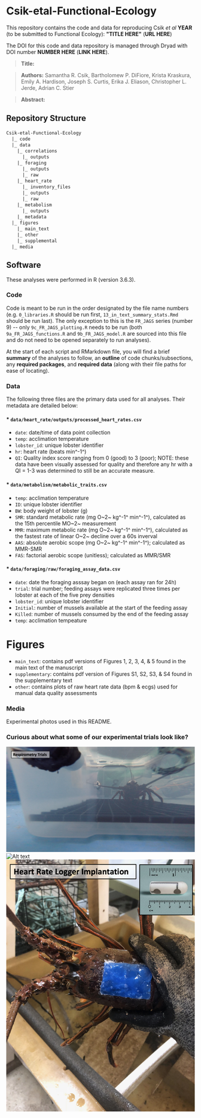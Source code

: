 # Csik-etal-Functional-Ecology

This repository contains the code and data for reproducing Csik *et al* **YEAR** (to be submitted to Functional Ecology): **"TITLE HERE"** (**URL HERE**)

The DOI for this code and data repository is managed through Dryad with DOI number **NUMBER HERE** (**LINK HERE**).

> **Title:** 

> **Authors:** Samantha R. Csik, Bartholomew P. DiFiore, Krista Kraskura, Emily A. Hardison, Joseph S. Curtis, Erika J. Eliason, Christopher L. Jerde, Adrian C. Stier

> **Abstract:**  

## Repository Structure

```
Csik-etal-Functional-Ecology
  |_ code
  |_ data
    |_ correlations
      |_ outputs
    |_ foraging
      |_ outputs
      |_ raw
    |_ heart_rate
      |_ inventory_files
      |_ outputs
      |_ raw
    |_ metabolism
      |_ outputs
    |_ metadata
  |_ figures
    |_ main_text
    |_ other
    |_ supplemental
  |_ media
```

## Software

These analyses were performed in R (version 3.6.3).

### Code 

Code is meant to be run in the order designated by the file name numbers (e.g. `0_libraries.R` should be run first, `13_in_text_summary_stats.Rmd` should be run last). The only exception to this is the `FR_JAGS` series (number 9) -- only `9c_FR_JAGS_plotting.R` needs to be run (both `9a_FR_JAGS_functions.R` and `9b_FR_JAGS_model.R` are sourced into this file and do not need to be opened separately to run analyses).

At the start of each script and RMarkdown file, you will find a brief **summary** of the analyses to follow, an **outline** of code chunks/subsections, any **required packages**, and **required data** (along with their file paths for ease of locating).

### Data

The following three files are the primary data used for all analyses. Their metadata are detailed below: 

#### * `data/heart_rate/outputs/processed_heart_rates.csv`
* `date`: date/time of data point collection
* `temp`: acclimation temperature
* `lobster_id`: unique lobster identifier
* `hr`: heart rate (beats min^-1^)
* `QI`: Quality index score ranging from 0 (good) to 3 (poor); NOTE: these data have been visually assessed for quality and therefore any hr with a QI = 1-3 was determined to still be an accurate measure.

#### * `data/metabolism/metabolic_traits.csv`
* `temp`: acclimation temperature
* `ID`: unique lobster identifier
* `BW`: body weight of lobster (g)
* `SMR`: standard metabolic rate (mg O~2~ kg^-1^ min^-1^), calculated as the 15th percentile MO~2~ measurement
* `MMR`: maximum metabolic rate (mg O~2~ kg^-1^ min^-1^), calculated as the fastest rate of linear O~2~ decline over a 60s inverval
* `AAS`: absolute aerobic scope (mg O~2~ kg^-1^ min^-1^); calculated as MMR-SMR
* `FAS`: factorial aerobic scope (unitless); calculated as MMR/SMR

#### * `data/foraging/raw/foraging_assay_data.csv`
* `date`: date the foraging asssay began on (each assay ran for 24h)
* `trial`: trial number; feeding assays were replicated three times per lobster at each of the five prey densities
* `lobster_id`: unique lobster identifier 
* `Initial`: number of mussels available at the start of the feeding assay
* `Killed`: number of mussels consumed by the end of the feeding assay
* `temp`: acclimation tempeature

# Figures

* `main_text`: contains pdf versions of Figures 1, 2, 3, 4, & 5 found in the main text of the manuscript
* `supplementary`: contains pdf version of Figures S1, S2, S3, & S4 found in the supplementary text
* `other`: contains plots of raw heart rate data (bpm & ecgs) used for manual data quality assessments

### Media

Experimental photos used in this README.

### Curious about what some of our experimental trials look like?
![Alt text](/media/respirometry.png?raw=true "A lobster inside an intermittent-flow respirometry chamber" )
![Alt text](/media/foraging.png?raw=true "Munching on mussels during a foraging trial")
![Alt text](/media/heart.png?raw=true "Heart rate loggers are implanted under the carapace, then the incision is sealed using dental wax")
